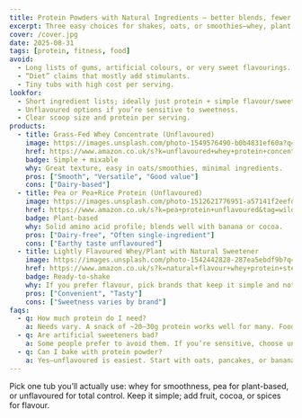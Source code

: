 ```yaml
---
title: Protein Powders with Natural Ingredients — better blends, fewer additives
excerpt: Three easy choices for shakes, oats, or smoothies—whey, plant, and unflavoured.
cover: /cover.jpg
date: 2025-08-31
tags: [protein, fitness, food]
avoid:
  - Long lists of gums, artificial colours, or very sweet flavourings.
  - “Diet” claims that mostly add stimulants.
  - Tiny tubs with high cost per serving.
lookfor:
  - Short ingredient lists; ideally just protein + simple flavour/sweetener.
  - Unflavoured options if you’re sensitive to sweetness.
  - Clear scoop size and protein per serving.
products:
  - title: Grass-Fed Whey Concentrate (Unflavoured)
    image: https://images.unsplash.com/photo-1549576490-b0b4831ef60a?q=80&w=1200
    href: https://www.amazon.co.uk/s?k=unflavoured+whey+protein+concentrate&tag=wildandwell0c-21
    badge: Simple + mixable
    why: Great texture, easy in oats/smoothies, minimal ingredients.
    pros: ["Smooth", "Versatile", "Good value"]
    cons: ["Dairy-based"]
  - title: Pea or Pea+Rice Protein (Unflavoured)
    image: https://images.unsplash.com/photo-1512621776951-a57141f2eefd?q=80&w=1200
    href: https://www.amazon.co.uk/s?k=pea+protein+unflavoured&tag=wildandwell0c-21
    badge: Plant-based
    why: Solid amino acid profile; blends well with banana or cocoa.
    pros: ["Dairy-free", "Often single-ingredient"]
    cons: ["Earthy taste unflavoured"]
  - title: Lightly Flavoured Whey/Plant with Natural Sweetener
    image: https://images.unsplash.com/photo-1542442828-287ea5ebdf9b?q=80&w=1200
    href: https://www.amazon.co.uk/s?k=natural+flavour+whey+protein+stevia&tag=wildandwell0c-21
    badge: Ready-to-shake
    why: If you prefer flavour, pick brands that keep it simple and not overly sweet.
    pros: ["Convenient", "Tasty"]
    cons: ["Sweetness varies by brand"]
faqs:
  - q: How much protein do I need?
    a: Needs vary. A snack of ~20–30g protein works well for many. Food first; powders are just convenient.
  - q: Are artificial sweeteners bad?
    a: Some people prefer to avoid them. If you’re sensitive, choose unflavoured or lightly sweetened with simple ingredients.
  - q: Can I bake with protein powder?
    a: Yes—unflavoured is easiest. Start with oats, pancakes, or banana bread.
---
```

Pick one tub you’ll actually use: whey for smoothness, pea for plant-based, or unflavoured for total control. Keep it simple; add fruit, cocoa, or spices for flavour.

